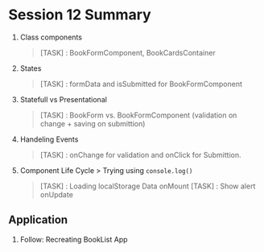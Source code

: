 # Session 12 Summary

1. Class components
   > [TASK] : BookFormComponent, BookCardsContainer
2. States
   > [TASK] : formData and isSubmitted for BookFormComponent
3. Statefull vs Presentational
   > [TASK] : BookForm vs. BookFormComponent (validation on change + saving on submittion)
4. Handeling Events
   > [TASK] : onChange for validation and onClick for Submittion.
5. Component Life Cycle > Trying using `console.log()`
   > [TASK] : Loading localStorage Data onMount
   > [TASK] : Show alert onUpdate

## Application

1. Follow: Recreating BookList App
